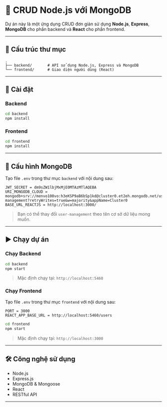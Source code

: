 # 🔧 CRUD Node.js với MongoDB

Dự án này là một ứng dụng CRUD đơn giản sử dụng **Node.js**, **Express**, **MongoDB** cho phần backend và **React** cho phần frontend.

---

## 📁 Cấu trúc thư mục

```
.
├── backend/       # API sử dụng Node.js, Express và MongoDB
└── frontend/      # Giao diện người dùng (React)
```

---

## 🚀 Cài đặt

### Backend

```bash
cd backend
npm install
```

### Frontend

```bash
cd frontend
npm install
```

---

## 🔗 Cấu hình MongoDB

Tạo file `.env` trong thư mục `backend` với nội dung sau:

```env
JWT_SECRET = dm9sZW1lbjMxMjE0MTAzMTlAQEBA
URI_MONGODB_CLOUD = mongodb+srv://menvo100vo:h3eKSP9aB6bSp1kd@cluster0.et2eh.mongodb.net/user-management?retryWrites=true&w=majority&appName=Cluster0
BASE_URL_REACTJS = http://localhost:3000/
```

> Bạn có thể thay đổi `user-management` theo tên cơ sở dữ liệu mong muốn.

---

## ▶️ Chạy dự án

### Chạy Backend

```bash
cd backend
npm start
```

> Mặc định chạy tại: `http://localhost:5460`

### Chạy Frontend

Tạo file `.env` trong thư mục `frontend` với nội dung sau:
```env
PORT = 3000
REACT_APP_BASE_URL = http://localhost:5460/users
```

```bash
cd frontend
npm start
```

> Mặc định chạy tại: `http://localhost:3000`

---

## 🛠 Công nghệ sử dụng

- Node.js
- Express.js
- MongoDB & Mongoose
- React
- RESTful API

---
